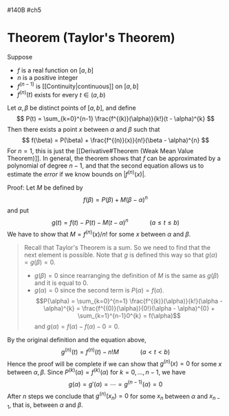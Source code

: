 #140B #ch5 
# Theorem (Taylor's Theorem)
Suppose 
- $f$ is a real function on $[a,b]$
- $n$ is a positive integer
- $f^{(n-1)}$ is [[Continuity|continuous]] on $[a,b]$
- $f^{(n)}(t)$ exists for every $t \in (a,b)$

Let $\alpha, \beta$ be distinct points of $[a,b]$, and define 
$$
P(t) = \sum_{k=0}^{n-1} \frac{f^{(k)}(\alpha)}{k!}(t - \alpha)^{k}
$$
Then there exists a point $x$ between $\alpha$ and $\beta$ such that 
$$
f(\beta) = P(\beta) + \frac{f^{(n)}(x)}{n!}(\beta - \alpha)^{n}
$$
For $n = 1$, this is just the [[Derivative#Theorem (Weak Mean Value Theorem)]]. In general, the theorem shows that $f$ can be approximated by a polynomial of degree $n - 1$, and that the second equation allows us to estimate the *error* if we know bounds on $|f^{(n)}(x)|$.

Proof:
Let $M$ be defined by
$$\begin{equation}
f(\beta) = P(\beta) + M(\beta - \alpha)^{n}
\end{equation}
$$
and put 
$$
g(t) = f(t) - P(t) - M(t - \alpha)^{n} \quad\quad\quad (a \leq t \leq b)
$$
We have to show that $M = f^{(n)}(x)/n!$ for some $x$ between $\alpha$ and $\beta$. 
> Recall that Taylor's Theorem is a sum. So we need to find that the next element is possible. Note that $g$ is defined this way so that $g(\alpha) = g(\beta) = 0$. 
> - $g(\beta) = 0$ since rearranging the definition of $M$ is the same as $g(\beta)$ and it is equal to $0$. 
> - $g(\alpha) = 0$ since the second term is $P(\alpha) = f(\alpha)$. 
>   $$P(\alpha) 
   = \sum_{k=0}^{n=1} \frac{f^{(k)}(\alpha)}{k!}(\alpha - \alpha)^{k} 
   = \frac{f^{(0)}(\alpha)}{0!}(\alpha - \alpha)^{0} + \sum_{k=1}^{n-1}0^{k}
   = f(\alpha)$$
   and $g(\alpha) = f(\alpha) - f(\alpha) - 0 = 0$. 

By the original definition and the equation above, 
$$
g^{(n)}(t) = f^{(n)}(t) - n!M \quad\quad\quad (a < t < b)
$$
Hence the proof will be complete if we can show that $g^{(n)}(x) = 0$ for some $x$ between $\alpha, \beta$. Since $P^{(k)}(\alpha) = f^{(k)}(\alpha)$ for $k = 0, \dots, n - 1$, we have 
$$
g(\alpha) = g'(\alpha) = \cdots = g^{(n - 1)}(\alpha) = 0
$$
After $n$ steps we conclude that $g^{(n)}(x_{n}) = 0$ for some $x_{n}$ between $\alpha$ and $x_{n-1}$, that is, between $\alpha$ and $\beta$. 